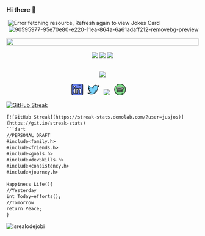 ### Hi there 👋

<!--
**JusJos/JusJos** is a ✨ _special_ ✨ repository because its `README.md` (this file) appears on your GitHub profile.

Here are some ideas to get you started:

- 🔭 I’m currently working on ...
- 🌱 I’m currently learning ...
- 👯 I’m looking to collaborate on ...
- 🤔 I’m looking for help with ...
- 💬 Ask me about ...
- 📫 How to reach me: ...
- 😄 Pronouns: ...
- ⚡ Fun fact: ...
-->
<img src="https://readme-jokes.vercel.app/api?hideBorder" align='right' alt="Error fetching resource, Refresh again to view Jokes Card" width = '500' />
<div align='right'>
	
![90595977-95e70e80-e220-11ea-864a-6a61adaff212-removebg-preview](https://user-images.githubusercontent.com/91304818/235234820-ebb2bbf0-1623-43dc-8307-e4d7a494b865.png)
   
</div>

<img src="https://i.imgur.com/dBaSKWF.gif" rotate="90" height="20" width="100%" >

<p align="center">
  <img height="50%" width="auto" src ="https://github-readme-stats.vercel.app/api?username=jusjos&show_icons=true&count_private=true&theme=darcula&hide_border=true&hide=issues,contribs&bg_color=00000000">
  <img height="50%" width="auto" src ="https://github-readme-stats.vercel.app/api/top-langs/?username=jusjos&layout=compact&hide_border=true&theme=darcula&bg_color=00000000&langs_count=6&hide=jupyter%20notebook,tex,css,php&exclude_repo=Pacman-AI">
  <img src ="https://github-readme-streak-stats.herokuapp.com?user=jusjos&theme=darcula&hide_border=true&background=FFFFFF00">
  <br>
  <br>
</p>

<div align='center'>
  <img src="https://pronoun.cyou/x/y?subject=He&object=Him&height=20">
  <p align='center'>
    <a href="https://www.linkedin.com/in/justin-joseph-620702153/"><img height="30" src="https://raw.githubusercontent.com/8bithemant/8bithemant/master/linkedin.png?raw=true"></a>&nbsp;&nbsp;
    <a href="https://twitter.com/eeht1717"><img height="30" src="https://raw.githubusercontent.com/8bithemant/8bithemant/master/twitter.png?raw=true"></a>&nbsp;&nbsp;
    <a href="mailto:justinec82@gmail.com"><img height="30" src="https://th.bing.com/th/id/OIP.9sT4UWsRfFiy6vPydv3_-QHaHO?pid=ImgDet&rs=1"></a>&nbsp;&nbsp;
    <a href="https://open.spotify.com/user/31hwcqsifxpl57olnj2yqq6iijiq" target="_blank"><img height="30" src="https://raw.githubusercontent.com/AbhishekMaira10/AbhishekMaira10/master/Resources/png/spotify.png?raw=true"></a>&nbsp;&nbsp;&nbsp;&nbsp;&nbsp;
  </p>
</div>

[![GitHub Streak](https://streak-stats.demolab.com?user=JusJos&theme=transparent&hide_border=true&border_radius=0&date_format=j%20M%5B%20Y%5D&exclude_days=Sun&card_width=490)](https://git.io/streak-stats)


```
[![GitHub Streak](https://streak-stats.demolab.com/?user=jusjos)](https://git.io/streak-stats)
```dart
//PERSONAL DRAFT
#include<family.h>
#include<friends.h>
#include<goals.h>
#include<devSkills.h>
#include<consistency.h>
#include<journey.h>

Happiness Life(){
//Yesterday
int Today=efforts();
//Tomorrow
return Peace;
}
```
<p align="left"> <img src="https://komarev.com/ghpvc/?username=jusjos&label=Profile%20views&color=0e75b6&style=flat" alt="isrealodejobi" />
</p>

